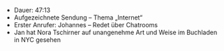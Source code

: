 - Dauer: 47:13  
- Aufgezeichnete Sendung – Thema „Internet“  
- Erster Anrufer: Johannes – Redet über Chatrooms  
- Jan hat Nora Tschirner auf unangenehme Art und Weise im Buchladen in NYC gesehen  
